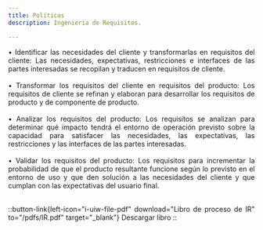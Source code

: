 ```yaml
---
title: Políticas
description: Ingeniería de Requisitos.

---
```

<div style="text-align: justify;">
•  Identificar las necesidades del cliente y transformarlas en requisitos del cliente: Las necesidades, expectativas, restricciones e interfaces de las partes interesadas se recopilan y traducen en requisitos de cliente.
<br><br>
•  Transformar los requisitos del cliente en requisitos del producto: Los requisitos de cliente se refinan y elaboran para desarrollar los requisitos de producto y de componente de producto.
<br><br>
•  Analizar los requisitos del producto: Los requisitos se analizan para determinar qué impacto tendrá el entorno de operación previsto sobre la capacidad para satisfacer las necesidades, las expectativas, las restricciones y las interfaces de las partes interesadas.
<br><br>
•  Validar los requisitos del producto: Los requisitos para incrementar la probabilidad de que el producto resultante funcione según lo previsto en el entorno de uso y que den solución a las necesidades del cliente y que cumplan con las expectativas del usuario final.
<br><br>


::button-link{left-icon="i-uiw-file-pdf" download="Libro de proceso de IR" to="/pdfs/IR.pdf" target="_blank"}
  Descargar libro
::
</div>
